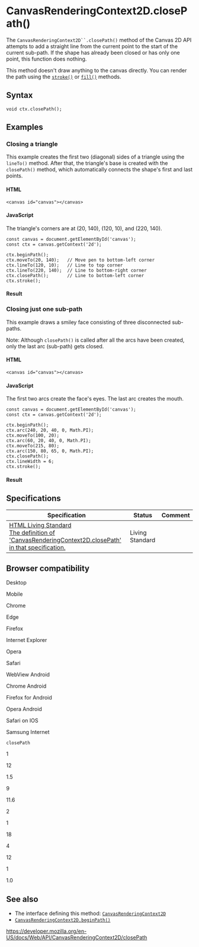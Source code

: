 # CanvasRenderingContext2D.closePath()

The ` CanvasRenderingContext2D``.closePath() ` method of the Canvas 2D API attempts to add a straight line from the current point to the start of the current sub-path. If the shape has already been closed or has only one point, this function does nothing.

This method doesn't draw anything to the canvas directly. You can render the path using the [`stroke()`](stroke) or [`fill()`](fill) methods.

## Syntax

    void ctx.closePath();

## Examples

### Closing a triangle

This example creates the first two (diagonal) sides of a triangle using the `lineTo()` method. After that, the triangle's base is created with the `closePath()` method, which automatically connects the shape's first and last points.

#### HTML

    <canvas id="canvas"></canvas>

#### JavaScript

The triangle's corners are at (20, 140), (120, 10), and (220, 140).

    const canvas = document.getElementById('canvas');
    const ctx = canvas.getContext('2d');

    ctx.beginPath();
    ctx.moveTo(20, 140);   // Move pen to bottom-left corner
    ctx.lineTo(120, 10);   // Line to top corner
    ctx.lineTo(220, 140);  // Line to bottom-right corner
    ctx.closePath();       // Line to bottom-left corner
    ctx.stroke();

#### Result

### Closing just one sub-path

This example draws a smiley face consisting of three disconnected sub-paths.

Note: Although `closePath()` is called after all the arcs have been created, only the last arc (sub-path) gets closed.

#### HTML

    <canvas id="canvas"></canvas>

#### JavaScript

The first two arcs create the face's eyes. The last arc creates the mouth.

    const canvas = document.getElementById('canvas');
    const ctx = canvas.getContext('2d');

    ctx.beginPath();
    ctx.arc(240, 20, 40, 0, Math.PI);
    ctx.moveTo(100, 20);
    ctx.arc(60, 20, 40, 0, Math.PI);
    ctx.moveTo(215, 80);
    ctx.arc(150, 80, 65, 0, Math.PI);
    ctx.closePath();
    ctx.lineWidth = 6;
    ctx.stroke();

#### Result

## Specifications

<table><thead><tr class="header"><th>Specification</th><th>Status</th><th>Comment</th></tr></thead><tbody><tr class="odd"><td><a href="https://html.spec.whatwg.org/multipage/scripting.html#dom-context-2d-closepath">HTML Living Standard<br />
<span class="small">The definition of 'CanvasRenderingContext2D.closePath' in that specification.</span></a></td><td><span class="spec-living">Living Standard</span></td><td></td></tr></tbody></table>

## Browser compatibility

Desktop

Mobile

Chrome

Edge

Firefox

Internet Explorer

Opera

Safari

WebView Android

Chrome Android

Firefox for Android

Opera Android

Safari on IOS

Samsung Internet

`closePath`

1

12

1.5

9

11.6

2

1

18

4

12

1

1.0

## See also

- The interface defining this method: [`CanvasRenderingContext2D`](../canvasrenderingcontext2d)
- [`CanvasRenderingContext2D.beginPath()`](beginpath)

<a href="https://developer.mozilla.org/en-US/docs/Web/API/CanvasRenderingContext2D/closePath" class="_attribution-link">https://developer.mozilla.org/en-US/docs/Web/API/CanvasRenderingContext2D/closePath</a>
